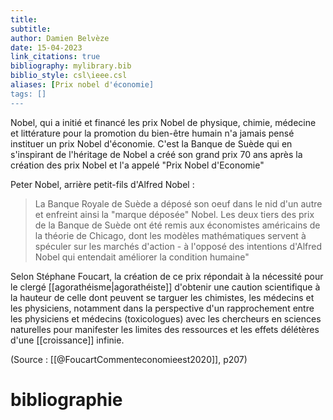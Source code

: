 ```yaml
---
title: 
subtitle:
author: Damien Belvèze
date: 15-04-2023
link_citations: true
bibliography: mylibrary.bib
biblio_style: csl\ieee.csl
aliases: [Prix nobel d'économie]
tags: []
---
```


Nobel, qui a initié et financé les prix Nobel de physique, chimie, médecine et littérature pour la promotion du bien-être humain n'a jamais pensé instituer un prix Nobel d'économie. 
C'est la Banque de Suède qui en s'inspirant de l'héritage de Nobel a créé son grand prix 70 ans après la création des prix Nobel et l'a appelé "Prix Nobel d'Economie"

Peter Nobel, arrière petit-fils d'Alfred Nobel : 

> La Banque Royale de Suède a déposé son oeuf dans le nid d'un autre et enfreint ainsi la "marque déposée" Nobel. Les deux tiers des prix de la Banque de Suède ont été remis aux économistes américains de la théorie de Chicago, dont les modèles mathématiques servent à spéculer sur les marchés d'action - à l'opposé des intentions d'Alfred Nobel qui entendait améliorer la condition humaine"

Selon Stéphane Foucart, la création de ce prix répondait à la nécessité pour le clergé [[agorathéisme|agorathéiste]] d'obtenir une caution scientifique à la hauteur de celle dont peuvent se targuer les chimistes, les médecins et les physiciens, notamment dans la perspective d'un rapprochement entre les physiciens et médecins (toxicologues) avec les chercheurs en sciences naturelles pour manifester les limites des ressources et les effets délétères d'une [[croissance]] infinie.

(Source : [[@FoucartCommenteconomieest2020]], p207)



# bibliographie

